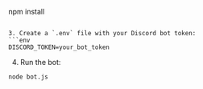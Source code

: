 npm install
```

3. Create a `.env` file with your Discord bot token:
```env
DISCORD_TOKEN=your_bot_token
```

4. Run the bot:
```bash
node bot.js